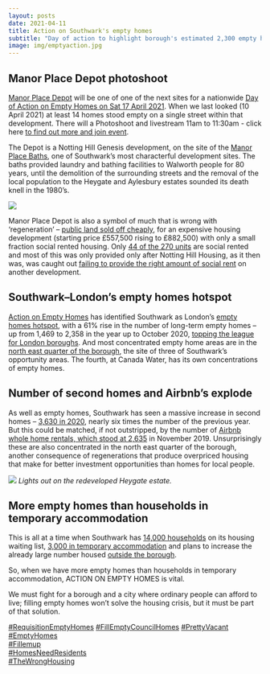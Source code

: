 ```yaml
---
layout: posts
date: 2021-04-11
title: Action on Southwark's empty homes
subtitle: "Day of action to highlight borough's estimated 2,300 empty homes"
image: img/emptyaction.jpg
---
```

## Manor Place Depot photoshoot

[Manor Place Depot](https://www.nhgsales.com/sales-developments/manor-place-depot/) will be one of one of the next sites for a nationwide [Day of Action on Empty Homes on Sat 17 April 2021](https://www.actiononemptyhomes.org/day-of-action). When we last looked (10 April 2021) at least 14 homes stood empty on a single street within that development.  There will a Photoshoot and livestream 11am to 11:30am - click here [to find out more and join event](https://www.facebook.com/events/603755493915647/).

The Depot is a Notting Hill Genesis development, on the site of the [Manor Place Baths](https://www.elephantandcastle.org.uk/a-brief-history/manor-place/), one of Southwark’s most characterful development sites. The baths provided laundry and bathing facilities to Walworth people for 80 years, until the demolition of the surrounding streets and the removal of the local population to the Heygate and Aylesbury estates sounded its death knell in the 1980’s.

![](https://35percent.org/img/manorplaceforsale.jpg)

Manor Place Depot is also a symbol of much that is wrong with ‘regeneration’ – [public land sold off cheaply](https://35percent.org/manor-place-depot/), for an expensive housing development (starting price £557,500 rising to £882,500) with only a small fraction social rented housing.  Only [44 of the 270 units](https://planbuild.southwark.gov.uk/documents/?GetDocument=%7b%7b%7b!9Q1EPI%2b575%2fbXRF60n0WDw%3d%3d!%7d%7d%7d) are social rented and most of this was only provided only after Notting Hill Housing, as it then was, was caught out [failing to provide the right amount of social rent](https://35percent.org/2016-12-12-ombudsman-slams-southwark-for-no-s106-monitoring/) on another development.

## Southwark–London’s empty homes hotspot

[Action on Empty Homes](https://www.actiononemptyhomes.org/what-we-do) has identified Southwark as London’s [empty homes hotspot](https://www.actiononemptyhomes.org/Handlers/Download.ashx?IDMF=37082220-f6ea-4a60-825d-e772d7fb1dd1), with a 61% rise in the number of long-term empty homes – up from 1,469 to 2,358 in the year up to October 2020, [topping the league for London boroughs](https://www.actiononemptyhomes.org/Handlers/Download.ashx?IDMF=37082220-f6ea-4a60-825d-e772d7fb1dd1).  And most concentrated empty home areas are in the [north east quarter of the borough](https://www.actiononemptyhomes.org/Handlers/Download.ashx?IDMF=37082220-f6ea-4a60-825d-e772d7fb1dd1), the site of three of Southwark’s opportunity areas.  The fourth, at Canada Water, has its own concentrations of empty homes.

## Number of second homes and Airbnb’s explode

As well as empty homes, Southwark has seen a massive increase in second homes – [3,630 in 2020](https://www.actiononemptyhomes.org/Handlers/Download.ashx?IDMF=37082220-f6ea-4a60-825d-e772d7fb1dd1), nearly six times the number of the previous year.  But this could be matched, if not outstripped, by the number of [Airbnb whole home rentals, which stood at 2,635](https://www.actiononemptyhomes.org/Handlers/Download.ashx?IDMF=37082220-f6ea-4a60-825d-e772d7fb1dd1) in November 2019.  Unsurprisingly these are also concentrated in the north east quarter of the borough, another consequence of regenerations that produce overpriced housing that make for better investment opportunities than homes for local people.

![](https://35percent.org/img/lightsoutheygate.jpeg)
*Lights out on the redeveloped Heygate estate.*

## More empty homes than households in temporary accommodation

This is all at a time when Southwark has [14,000 households](https://moderngov.southwark.gov.uk/documents/s93304/Report%20Empty%20Homes%20Action%20Plan.pdf) on its housing waiting list, [3,000 in temporary accommodation](https://www.southwarknews.co.uk/news/millions-pledged-for-temporary-accommodation-but-most-people-will-be-housed-outside-southwark/) and plans to increase the already large number housed [outside the borough](https://www.southwarknews.co.uk/news/millions-pledged-for-temporary-accommodation-but-most-people-will-be-housed-outside-southwark/).

So, when we have more empty homes than households in temporary accommodation, ACTION ON EMPTY HOMES is vital.


We must fight for a borough and a city where ordinary people can afford to live; filling empty homes won’t solve the housing crisis, but it must be part of that solution.


[#RequisitionEmptyHomes](https://www.facebook.com/hashtag/requisitionemptyhomes)
[#FillEmptyCouncilHomes](https://www.facebook.com/hashtag/fillemptycouncilhomes)
[#PrettyVacant](https://www.facebook.com/hashtag/prettyvacant)   
[#EmptyHomes](https://www.facebook.com/hashtag/emptyhomes)   
[#Fillemup](https://www.facebook.com/hashtag/fillemptycouncilhomes)  
[#HomesNeedResidents](https://www.facebook.com/hashtag/homesneedresidents)   
[#TheWrongHousing](https://www.facebook.com/hashtag/thewronghousing)

